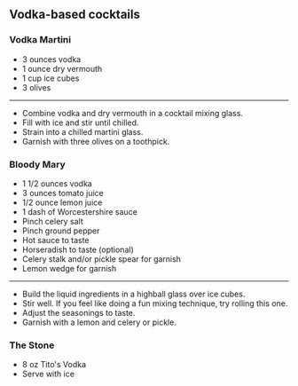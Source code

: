 ## Vodka-based cocktails


### Vodka Martini
* 3 ounces vodka
* 1 ounce dry vermouth
* 1 cup ice cubes
* 3 olives

---
* Combine vodka and dry vermouth in a cocktail mixing glass. 
* Fill with ice and stir until chilled. 
* Strain into a chilled martini glass.
* Garnish with three olives on a toothpick.


### Bloody Mary
* 1 1/2 ounces vodka
* 3 ounces tomato juice
* 1/2 ounce lemon juice
* 1 dash of Worcestershire sauce
* Pinch celery salt
* Pinch ground pepper
* Hot sauce to taste
* Horseradish to taste (optional)
* Celery stalk and/or pickle spear for garnish
* Lemon wedge for garnish

---
* Build the liquid ingredients in a highball glass over ice cubes.
* Stir well. If you feel like doing a fun mixing technique, try rolling this one.
* Adjust the seasonings to taste.
* Garnish with a lemon and celery or pickle.

### The Stone
* 8 oz Tito's Vodka
* Serve with ice

